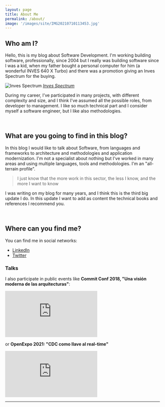 ```yaml
---
layout: page
title: About Me
permalink: /about/
image: '/images/site/IMG20210710113453.jpg'
---
```


## Who am I?
Hello, this is my blog about Software Development. I'm working building software, professionally, since 2004 but 
I really was building software since I was a kid, when my father bought a personal computer for him (a wonderful INVES 640 X Turbo) and there was a promotion giving 
an Inves Spectrum for the buying.

![Inves Spectrum]({{site.baseurl}}/images/site/Inves_Spectrum.jpg)
*[Inves Spectrum](https://es.wikipedia.org/wiki/Investr%C3%B3nica_Inves_Spectrum_%2B)*


During my career, I’ve participated in many projects, with different complexity and size, and I think I've assumed all the possible roles, from developer to management. 
I like so much technical part and I consider myself a software engineer, but I like also methodologies.

<br/>

## What are you going to find in this blog?
In this blog I would like to talk about Software, from languages and frameworks to architecture and methodologies and application modernization. I'm not a specialist about nothing but I've worked in
many areas and using multiple languages, tools and methodologies. I'm an "all-terrain profile". 

>I just know that the more work in this sector, the less I know, and the more I want to know

I was writing on my blog for many years, and I think this is the third big update I do. In this update I want to add as content the technical books and references I recommend you. 



<br/>

## Where can you find me?

You can find me in social networks:

- [LinkedIn](https://www.linkedin.com/in/jaruizcasarrubios/?locale=en_US)
- [Twitter](https://twitter.com/jalb80)



### Talks

I also participate in public events like **Commit Conf 2018, "Una visión moderna de las arquitecturas"**:

<p><iframe src="https://www.youtube.com/embed/MtqI6Yp4nIY" frameborder="0" allowfullscreen></iframe></p>

or **OpenExpo 2021: "CDC como llave al real-time"**

<p><iframe src="https://www.youtube.com/embed/7OQSG3ibvfo?t=152m42s" frameborder="0" allowfullscreen></iframe></p>



<hr>

